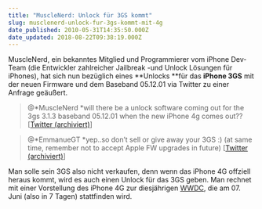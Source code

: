 ```yaml
---
title: "MuscleNerd: Unlock für 3GS kommt"
slug: musclenerd-unlock-fur-3gs-kommt-mit-4g
date_published: 2010-05-31T14:35:50.000Z
date_updated: 2018-08-22T09:38:19.000Z
---
```


MuscleNerd, ein bekanntes Mitglied und Programmierer vom iPhone Dev-Team (die Entwickler zahlreicher Jailbreak -und Unlock Lösungen für iPhones), hat sich nun bezüglich eines **Unlocks **für das **iPhone 3GS** mit der neuen Firmware und dem Baseband 05.12.01 via Twitter zu einer Anfrage geäußert.

> @*MuscleNerd *will there be a unlock software coming out for the 3gs 3.1.3 baseband 05.12.01 when the new iPhone 4g comes out?? [[Twitter (archiviert)](http://web.archive.org/web/20100603054817/http://twitter.com:80/EmmanueGT/status/14895791809)]

> @*EmmanueGT *yep..so don’t sell or give away your 3GS :) (at same time, remember not to accept Apple FW upgrades in future) [[Twitter (archiviert)](http://web.archive.org/web/20100603074900/http://twitter.com:80/MuscleNerd/status/14896168997)]

Man solle sein 3GS also nicht verkaufen, denn wenn das iPhone 4G offziell heraus kommt, wird es auch einen Unlock für das 3GS geben. Man rechnet mit einer Vorstellung des iPhone 4G zur diesjährigen [WWDC](http://developer.apple.com/wwdc/), die am 07. Juni (also in 7 Tagen) stattfinden wird.
